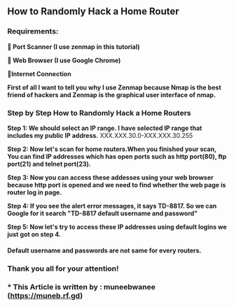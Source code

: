 ## How to Randomly Hack a Home Router

### Requirements:

**💠 Port Scanner (I use zenmap in this tutorial)**

**💠 Web Browser (I use Google Chrome)**

**💠Internet Connection**

**First of all I want to tell you why I use Zenmap because Nmap is the best friend of hackers and Zenmap is the graphical user interface of nmap.**

### Step by Step How to Randomly Hack a Home Routers

**Step 1: We should select an IP range. I have selected IP range that includes my public IP address.**
XXX.XXX.30.0-XXX.XXX.30.255

**Step 2: Now let's scan for home routers.When you finished your scan, You can find IP addresses which has open ports such as http port(80), ftp port(21) and telnet port(23).**

**Step 3: Now you can access these addesses using your web browser because http port is opened and we need to find whether the web page is router log in page.**

**Step 4: If you see the alert error messages, it says TD-8817. So we can Google for it search "TD-8817 default username and password"**

**Step 5: Now let's try to access these IP addresses using default logins we just got on step 4.**

#### Default username and passwords are not same for every routers.

### Thank you all for your attention!

### * This Article is written by : muneebwanee (https://muneb.rf.gd)
